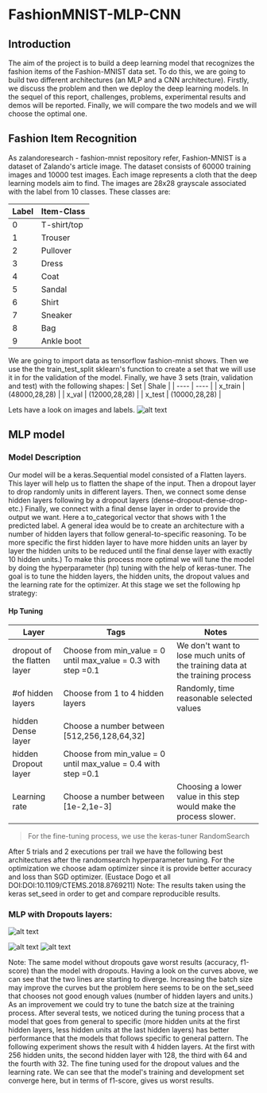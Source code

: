 # FashionMNIST-MLP-CNN

## Introduction
The aim of the project is to build a deep learning model that recognizes the fashion items of the Fashion-MNIST data set. To do this, we are going to build two different architectures (an MLP and a CNN architecture). Firstly, we discuss the problem and then we deploy the deep learning models. In the sequel of this report, challenges, problems, experimental results and demos will be reported. Finally, we will compare the two models and we will choose the optimal one.

## Fashion Item Recognition
As zalandoresearch - fashion-mnist repository refer, Fashion-MNIST is a dataset of Zalando's article image. The dataset consists of 60000 training images and 10000 test images. Each image represents a cloth that the deep learning models aim to find. The images are 28x28 grayscale associated with the label from 10 classes. These classes are:

|Label  | Item-Class|
| ----- | -----|
|0 |	T-shirt/top |
|1 |	Trouser |
|2 |	Pullover |
|3 |	Dress |
|4 |	Coat |
|5 |	Sandal |
|6 |	Shirt |
|7 |	Sneaker |
|8 |	Bag |
|9 |	Ankle boot |

We are going to import data as tensorflow fashion-mnist shows. Then we use the the train_test_split sklearn's function to create a set that we will use it in for the validation of the model. Finally, we have 3 sets (train, validation and test) with the following shapes:
| Set | Shale |
| ---- | ---- |
| x_train | (48000,28,28) |
| x_val | (12000,28,28) |
| x_test | (10000,28,28) |

Lets have a look on images and labels.
![alt text](https://github.com/anmatrapazis/FashionMNIST-MLP-CNN/blob/main/im1.png)

## MLP model
### Model Description
Our model will be a keras.Sequential model consisted of a Flatten layers. This layer will help us to flatten the shape of the input. Then a dropout layer to drop randomly units in different layers. Then, we connect some dense hidden layers following by a dropout layers (dense-dropout-dense-drop-etc.) Finally, we connect with a final dense layer in order to provide the output we want. Here a to_categorical vector that shows with 1 the predicted label. A general idea would be to create an architecture with a number of hidden layers that follow general-to-specific reasoning. To be more specific the first hidden layer to have more hidden units an layer by layer the hidden units to be reduced until the final dense layer with exactly 10 hidden units.)  To make this process more optimal we will tune the model by doing the hyperparameter (hp) tuning with the help of keras-tuner. The goal is to tune the hidden layers, the hidden units, the dropout values and the learning rate for the optimizer.
At this stage we set the following hp strategy:
#### Hp Tuning
|Layer | Tags | Notes|
|----|----|----|
| dropout of the flatten layer| Choose from min_value = 0 until max_value = 0.3 with step =0.1 | We don't want to lose much units of the training data at the training process |
| #of hidden layers | Choose from 1 to 4 hidden layers | Randomly, time reasonable selected values
| hidden Dense layer | Choose a number between [512,256,128,64,32] | |
| hidden Dropout layer | Choose from min_value = 0 until max_value = 0.4 with step =0.1| |
| Learning rate | Choose a number between [1e-2,1e-3] | Choosing a lower value in this step would make the process slower. |

> For the fine-tuning process, we use the keras-tuner RandomSearch

After 5 trials and 2 executions per trail we have the following best architectures after the randomsearch hyperparameter tuning.  For the optimization we choose adam optimizer since it is provide better accuracy and loss than SGD optimizer. (Eustace Dogo et all DOI:DOI:10.1109/CTEMS.2018.8769211)
Note: The results taken using the keras set_seed in order to get and compare reproducible results.

### MLP with Dropouts layers:
![alt text](https://github.com/anmatrapazis/FashionMNIST-MLP-CNN/blob/main/im2.png)


![alt text](https://github.com/anmatrapazis/FashionMNIST-MLP-CNN/blob/main/im3.png)
![alt text](https://github.com/anmatrapazis/FashionMNIST-MLP-CNN/blob/main/im4.png)

Note: The same model without dropouts gave worst results (accuracy, f1-score) than the model with dropouts. 
Having a look on the curves above, we can see that the two lines are starting to diverge. Increasing the batch size may improve the curves but the problem here seems to be on the set_seed that chooses not good enough values (number of hidden layers and units.) As an improvement we could try to tune the batch size at the training process. After several tests, we noticed during the tuning process that a model that goes from general to specific (more hidden units at the first hidden layers, less hidden units at the last hidden layers) has better performance that the models that follows specific to general pattern. The following experiment shows the result with 4 hidden layers. At the first with 256 hidden units, the second hidden layer with 128, the third with 64 and the fourth with 32. The fine tuning used for the dropout values and the learning rate. We can see that the model's training and development set converge here, but in terms of f1-score, gives us worst results. 
